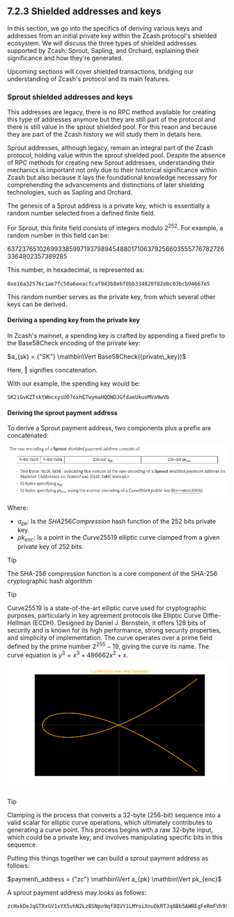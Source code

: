 ## 7.2.3 Shielded addresses and keys

In this section, we go into the specifics of deriving various keys and addresses from an initial private key within the Zcash protocol's shielded ecosystem. We will discuss the three types of shielded addresses supported by Zcash: Sprout, Sapling, and Orchard, explaining their significance and how they're generated.

Upcoming sections will cover shielded transactions, bridging our understanding of Zcash's protocol and its main features.

### Sprout shielded addresses and keys

This addresses are legacy, there is no RPC method available for creating this type of addresses anymore but they are still part of the protocol and there is still value in the sprout shielded pool. For this reaon and because they are part of the Zcash history we will study them in details here.

Sprout addresses, although legacy, remain an integral part of the Zcash protocol, holding value within the sprout shielded pool. Despite the absence of RPC methods for creating new Sprout addresses, understanding their mechanics is important not only due to their historical significance within Zcash but also because it lays the foundational knowledge necessary for comprehending the advancements and distinctions of later shielding technologies, such as Sapling and Orchard.

The genesis of a Sprout address is a private key, which is essentially a random number selected from a defined finite field.

For Sprout, this finite field consists of integers modulo $2^{252}$. For example, a random number in this field can be:

$6372376510269933859971937989454880171063792566035557767827263364802357389285$

This number, in hexadecimal, is represented as:

`0xe16a32576c1ae7fc50a6eeacfcaf943b8e6f0bb334820f82ebc03bcb94667e5`

This random number serves as the private key, from which several other keys can be derived.

#### Deriving a spending key from the private key

In Zcash's mainnet, a spending key is crafted by appending a fixed prefix to the Base58Check encoding of the private key:

$a_{sk} = {"SK"} \mathbin\Vert Base58Check({private\_key})$

Here, $\mathbin\Vert$ signifies concatenation.

With our example, the spending key would be:

```
SK2iGvKZTsktWmcxysUD7oxhETwymaHQQWDJGfdaeUkuoMVa9wVb
```

#### Deriving the sprout payment address

To derive a Sprout payment address, two components plus a prefix are concatenated:

![sprout_address_encoding](assets/sprout_payment_address.png)

Where:

- $a_{pk}$: Is the $SHA256Compression$ hash function of the 252 bits private key. 
- $pk_{enc}$: Is a point in the $Curve25519$ elliptic curve clamped from a given private key of 252 bits.

> [!TIP]
> The SHA-256 compression function is a core component of the SHA-256 cryptographic hash algorithm

> [!TIP]
> Curve25519 is a state-of-the-art elliptic curve used for cryptographic purposes, particularly in key agreement protocols like Elliptic Curve Diffie-Hellman (ECDH). Designed by Daniel J. Bernstein, it offers 128 bits of security and is known for its high performance, strong security properties, and simplicity of implementation. The curve operates over a prime field defined by the prime number $2^{255} - 19$, giving the curve its name. The curve equation is $y^3 = x^3 + 486662x^2 + x$.
> ![curve25519](assets/curve25519.png)

> [!TIP]
> Clamping is the process that converts a 32-byte (256-bit) sequence into a valid scalar for elliptic curve operations, which ultimately contributes to generating a curve point. This process begins with a raw 32-byte input, which could be a private key, and involves manipulating specific bits in this sequence.

Putting this things together we can build a sprout payment address as follows:

$payment\_address = {"zc"} \mathbin\Vert a_{pk} \mathbin\Vert pk_{enc}$

A sprout payment address may looks as follows:

```
zcHxkDeJqGTRxGV1xYX5vhN2LzBSNpo9qf8QVY1LMYoiXnuDkRTJq8Bb5AWREgFeRmFVh9SzvcG4HAMFzSUZ6GfgNeswZvK
```
